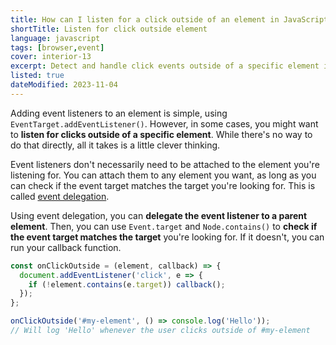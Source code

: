 ```yaml
---
title: How can I listen for a click outside of an element in JavaScript?
shortTitle: Listen for click outside element
language: javascript
tags: [browser,event]
cover: interior-13
excerpt: Detect and handle click events outside of a specific element in just a few lines of JavaScript.
listed: true
dateModified: 2023-11-04
---
```


Adding event listeners to an element is simple, using `EventTarget.addEventListener()`. However, in some cases, you might want to **listen for clicks outside of a specific element**. While there's no way to do that directly, all it takes is a little clever thinking.

Event listeners don't necessarily need to be attached to the element you're listening for. You can attach them to any element you want, as long as you can check if the event target matches the target you're looking for. This is called [event delegation](/js/s/event-bubbling-capturing-delegation#event-delegation).

Using event delegation, you can **delegate the event listener to a parent element**. Then, you can use `Event.target` and `Node.contains()` to **check if the event target matches the target** you're looking for. If it doesn't, you can run your callback function.

```js
const onClickOutside = (element, callback) => {
  document.addEventListener('click', e => {
    if (!element.contains(e.target)) callback();
  });
};

onClickOutside('#my-element', () => console.log('Hello'));
// Will log 'Hello' whenever the user clicks outside of #my-element
```
